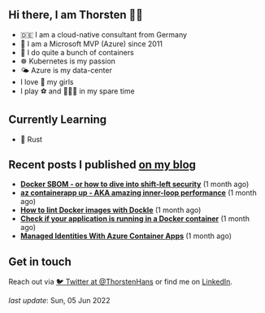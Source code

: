 ## Hi there, I am Thorsten 👋🏼

- 🇩🇪 I am a cloud-native consultant from Germany
- 🔷 I am a Microsoft MVP (Azure) since 2011
- 🐳 I do quite a bunch of containers
- ☸️ Kubernetes is my passion
- 🌤 Azure is my data-center
- I love 💞 my girls
- I play ⚽️ and 🏃🏻‍♂️ in my spare time

## Currently Learning

- 🦀 Rust

## Recent posts I published [on my blog](https://thorsten-hans.com)

- **[Docker SBOM - or how to dive into shift-left security](https://www.thorsten-hans.com/docker-sbom-dive-into-shift-left-security/)** (1 month ago)
- **[az containerapp up - AKA amazing inner-loop performance](https://www.thorsten-hans.com/az-containerapp-aka-amazing-loop-performance/)** (1 month ago)
- **[How to lint Docker images with Dockle](https://www.thorsten-hans.com/lint-docker-images-with-dockle/)** (1 month ago)
- **[Check if your application is running in a Docker container](https://www.thorsten-hans.com/check-if-application-is-running-in-docker-container/)** (1 month ago)
- **[Managed Identities With Azure Container Apps](https://www.thorsten-hans.com/managed-identities-with-azure-container-apps/)** (1 month ago)

## Get in touch

Reach out via [🐦 Twitter at @ThorstenHans](https://twitter.com/ThorstenHans) or find me on [LinkedIn](https://linkedin.com/in/ThorstenHans).

_last update_: Sun, 05 Jun 2022
